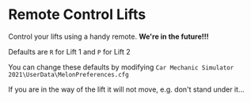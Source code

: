 # Remote Control Lifts

Control your lifts using a handy remote. **We're in the future!!!**

Defaults are `R` for Lift 1 and `P` for Lift 2

You can change these defaults by modifying 
`Car Mechanic Simulator 2021\UserData\MelonPreferences.cfg` 

If you are in the way of the lift it will not move, e.g. don't
stand under it...